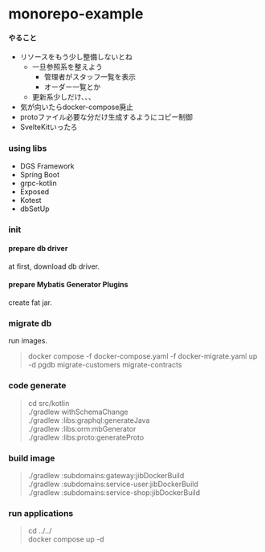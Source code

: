 # monorepo-example
#### やること
- リソースをもう少し整備しないとね
  - 一旦参照系を整えよう
    - 管理者がスタッフ一覧を表示
    - オーダー一覧とか
  - 更新系少しだけ、、、
- 気が向いたらdocker-compose廃止
- protoファイル必要な分だけ生成するようにコピー制御
- SvelteKitいったろ

### using libs
- DGS Framework
- Spring Boot
- grpc-kotlin
- Exposed
- Kotest
- dbSetUp

### init
#### prepare db driver
at first, download db driver.

#### prepare Mybatis Generator Plugins
create fat jar.

### migrate db
run images.
> docker compose -f docker-compose.yaml -f docker-migrate.yaml up -d pgdb migrate-customers migrate-contracts

### code generate 
> cd src/kotlin  
./gradlew withSchemaChange  
./gradlew :libs:graphql:generateJava  
./gradlew :libs:orm:mbGenerator  
./gradlew :libs:proto:generateProto

### build image
> ./gradlew :subdomains:gateway:jibDockerBuild  
./gradlew :subdomains:service-user:jibDockerBuild  
./gradlew :subdomains:service-shop:jibDockerBuild

### run applications
> cd ../../  
docker compose up -d